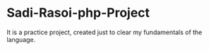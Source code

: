 # Sadi-Rasoi-php-Project
 It is a practice project, created just to clear my fundamentals of the language.

